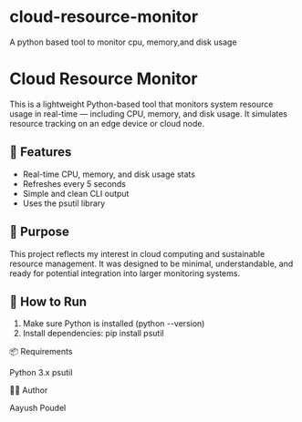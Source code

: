# cloud-resource-monitor
A python based tool to monitor cpu, memory,and disk usage 


# Cloud Resource Monitor

This is a lightweight Python-based tool that monitors system resource usage in real-time — including CPU, memory, and disk usage. It simulates resource tracking on an edge device or cloud node.

## 🔧 Features

- Real-time CPU, memory, and disk usage stats
- Refreshes every 5 seconds
- Simple and clean CLI output
- Uses the psutil library

## 🧠 Purpose

This project reflects my interest in cloud computing and sustainable resource management. It was designed to be minimal, understandable, and ready for potential integration into larger monitoring systems.

## 🚀 How to Run

1. Make sure Python is installed (python --version)
2. Install dependencies:
pip install psutil

📦 Requirements

Python 3.x
psutil


👨‍💻 Author

Aayush Poudel

